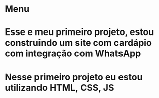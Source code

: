 # Menu
# Esse e meu primeiro projeto, estou construindo um site com cardápio com integração com WhatsApp
# Nesse primeiro projeto eu estou utilizando HTML, CSS, JS
